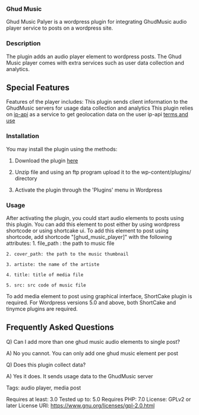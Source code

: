 ### Ghud Music
    
Ghud Music Palyer is a wordpress plugin for integrating GhudMusic audio player service to posts on a wordpress site.

### Description 

The plugin adds an audio player element to wordpress posts. The Ghud Music player comes with extra services such as user data collection and analytics.


## Special Features
Features of the player includes:
This plugin sends client information to the GhudMusic servers for usage data collection and analytics
This plugin relies on [ip-api](http://ip-api.com/) as a service to get geolocation data on the user
ip-api [terms and use](https://signup.ip-api.com/terms)


### Installation

You may install the plugin using the methods:
1. Download the plugin [here](https://github.com/Acquimini/ghudmusic_player)

2. Unzip file and using an ftp program upload it to the wp-content/plugins/ directory

3. Activate the plugin through the 'Plugins' menu in Wordpress

### Usage

After activating the plugin, you could start audio elements to posts using this plugin.
You can add this element to post either by using wordpress shortcode or using shortcake ui.
To add this element to post using shortcode, add shortcode "[ghud_music_player]" with the following attributes:
    1. file_path : the path to music file
    
    2. cover_path: the path to the music thumbnail
    
    3. artiste: the name of the artiste
    
    4. title: title of media file
    
    5. src: src code of music file
    
To add media element to post using graphical interface, ShortCake plugin is required. For Wordpress versions 5.0 and above,
both ShortCake and tinymce plugins are required.


## Frequently Asked Questions
Q) Can I add more than one ghud music audio elements to single post? 

A) No you cannot. You can only add one ghud music element per post

Q) Does this plugin collect data?

A) Yes it does. It sends usage data to the GhudMusic server




Tags: audio player, media post

Requires at least: 3.0
Tested up to: 5.0
Requires PHP: 7.0
License: GPLv2 or later
License URI: https://www.gnu.org/licenses/gpl-2.0.html


